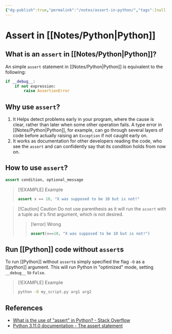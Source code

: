 ```yaml
---
{"dg-publish":true,"permalink":"/notes/assert-in-python/","tags":[null]}
---
```




# Assert in [[Notes/Python\|Python]]
## What is an `assert` in [[Notes/Python\|Python]]?
An simple `assert` statement in [[Notes/Python\|Python]] is equivalent to the following:
```python
if __debug__:
    if not expression:
	    raise AssertionError
```
## Why use `assert`?
1. It Helps detect problems early in your program, where the cause is clear, rather than later when some other operation fails. A type error in [[Notes/Python\|Python]], for example, can go through several layers of code before actually raising an `Exception` if not caught early on.
2. It works as documentation for other developers reading the code, who see the `assert` and can confidently say that its condition holds from now on.

## How to use `assert`?
```python
assert condition, optional_message
```

> [!EXAMPLE] Example
> ```python
> assert x == 10, "X was supposed to be 10 but is not!"
> ```

> [!Caution] Caution
> Do not use parenthesis as it will run the `assert` with a tuple as it's first argument, which is not desired.
>> [!error] Wrong
>> ```python
>> assert(x==10, "X was supposed to be 10 but is not!")

## Run [[Python]] code without `assert`s
To run [[Python]] without `assert`s simply specified the flag `-O` as a [[python]] argument. This will run Python in "optimized" mode, setting `__debug__` to `False`.
> [!EXAMPLE] Example
> ```bash
> python -O my_script.py arg1 arg2
> ```

## References
- [What is the use of "assert" in Python? - Stack Overflow](https://stackoverflow.com/questions/5142418/what-is-the-use-of-assert-in-python)
- [Python 3.11.0 documentation - The assert statement](https://docs.python.org/3/reference/simple_stmts.html#assert)